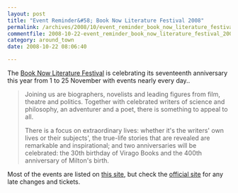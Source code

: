 ```yaml
---
layout: post
title: "Event Reminder&#58; Book Now Literature Festival 2008"
permalink: /archives/2008/10/event_reminder_book_now_literature_festival_2008.html
commentfile: 2008-10-22-event_reminder_book_now_literature_festival_2008
category: around_town
date: 2008-10-22 08:06:40

---
```


The [Book Now Literature Festival](http://www.richmond.gov.uk/home/leisure_and_culture/arts/book_now_literature_festival.htm) is celebrating its seventeenth anniversary this year from 1 to 25 November with events nearly every day..

> Joining us are biographers, novelists and leading figures from film, theatre and politics. Together with celebrated writers of science and philosophy, an adventurer and a poet, there is something to appeal to all.
> 
>  There is a focus on extraordinary lives: whether it's the writers' own lives or their subjects', the true-life stories that are revealed are remarkable and inspirational; and two anniversaries will be celebrated: the 30th birthday of Virago Books and the 400th anniversary of Milton's birth.
> 
 Most of the events are listed on [this site](https://stmargarets.london/directory/art/200610191449), but check the [official site](http://www.richmond.gov.uk/literature) for any late changes and tickets.
